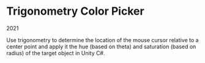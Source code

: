 # Trigonometry Color Picker
2021

Use trigonometry to determine the location of the mouse cursor relative to a center point and apply it the hue (based on theta) and saturation (based on radius) of the target object in Unity C#.

